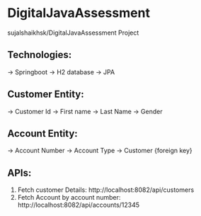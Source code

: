 # DigitalJavaAssessment
sujalshaikhsk/DigitalJavaAssessment Project


Technologies:
------------
 -> Springboot
 -> H2 database
 -> JPA

Customer Entity:
---------------
 -> Customer Id
 -> First name
 -> Last Name
 -> Gender
 
Account Entity:
--------------
 -> Account Number
 -> Account Type
 -> Customer {foreign key}
 
 
APIs:
----
1. Fetch customer Details: http://localhost:8082/api/customers
2. Fetch Account by account number: http://localhost:8082/api/accounts/12345
